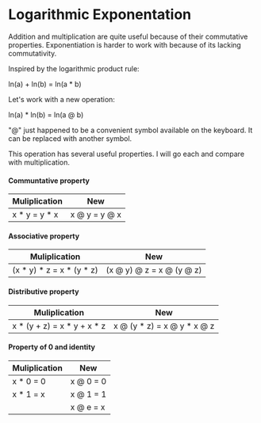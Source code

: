 # Logarithmic Exponentation

Addition and multiplication are quite useful because of their commutative properties. Exponentiation is harder to work with because of its lacking commutativity.

Inspired by the logarithmic product rule:

ln(a) + ln(b) = ln(a * b)

Let's work with a new operation:

ln(a) * ln(b) = ln(a @ b)

"@" just happened to be a convenient symbol available on the keyboard. It can be replaced with another symbol.

This operation has several useful properties. I will go each and compare with multiplication.

#### Communtative property

Muliplication | New
--------------|--------------
x * y = y * x | x @ y = y @ x

#### Associative property

Muliplication | New
--------------|--------------
(x * y) * z = x * (y * z) | (x @ y) @ z = x @ (y @ z)

#### Distributive property

Muliplication | New
--------------|--------------
x * (y + z) = x * y + x * z | x @ (y * z) = x @ y * x @ z

#### Property of 0 and identity

|Muliplication | New          |
|--------------|--------------|
|x * 0 = 0     | x @ 0 = 0|
|x * 1 = x     | x @ 1 = 1|
|              | x @ e = x|
